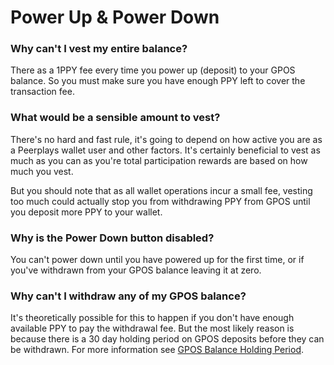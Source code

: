 # Power Up & Power Down

### Why can't I vest my entire balance?

There as a 1PPY fee every time you power up \(deposit\) to your GPOS balance. So you must make sure you have enough PPY left to cover the transaction fee.

### What would be a sensible amount to vest?

There's no hard and fast rule, it's going to depend on how active you are as a Peerplays wallet user and other factors. It's certainly beneficial to vest as much as you can as you're total participation rewards are based on how much you vest. 

But you should note that as all wallet operations incur a small fee, vesting too much could actually stop you from withdrawing PPY from GPOS until you deposit more PPY to your wallet.

### Why is the Power Down button disabled?

You can't power down until you have powered up for the first time, or if you've withdrawn from your GPOS balance leaving it at zero.

### Why can't I withdraw any of my GPOS balance?

It's theoretically possible for this to happen if you don't have enough available PPY to pay the withdrawal fee. But the most likely reason is because there is a 30 day holding period on GPOS deposits before they can be withdrawn. For more information see [GPOS Balance Holding Period](../user-guide/power-down.md#gpos-balance-holding-period).

